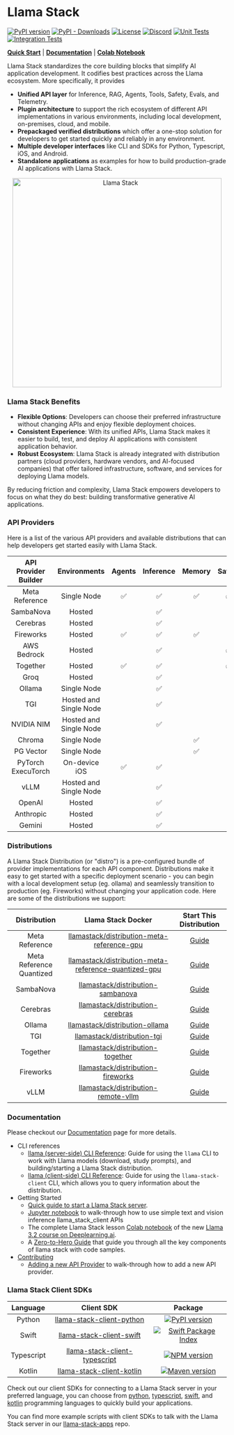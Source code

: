 # Llama Stack

[![PyPI version](https://img.shields.io/pypi/v/llama_stack.svg)](https://pypi.org/project/llama_stack/)
[![PyPI - Downloads](https://img.shields.io/pypi/dm/llama-stack)](https://pypi.org/project/llama-stack/)
[![License](https://img.shields.io/pypi/l/llama_stack.svg)](https://github.com/meta-llama/llama-stack/blob/main/LICENSE)
[![Discord](https://img.shields.io/discord/1257833999603335178)](https://discord.gg/llama-stack)
[![Unit Tests](https://github.com/meta-llama/llama-stack/actions/workflows/unit-tests.yml/badge.svg?branch=main)](https://github.com/meta-llama/llama-stack/actions/workflows/unit-tests.yml?query=branch%3Amain)
[![Integration Tests](https://github.com/meta-llama/llama-stack/actions/workflows/integration-tests.yml/badge.svg?branch=main)](https://github.com/meta-llama/llama-stack/actions/workflows/integration-tests.yml?query=branch%3Amain)

[**Quick Start**](https://llama-stack.readthedocs.io/en/latest/getting_started/index.html) | [**Documentation**](https://llama-stack.readthedocs.io/en/latest/index.html) | [**Colab Notebook**](./docs/getting_started.ipynb)

Llama Stack standardizes the core building blocks that simplify AI application development. It codifies best practices across the Llama ecosystem. More specifically, it provides

- **Unified API layer** for Inference, RAG, Agents, Tools, Safety, Evals, and Telemetry.
- **Plugin architecture** to support the rich ecosystem of different API implementations in various environments, including local development, on-premises, cloud, and mobile.
- **Prepackaged verified distributions** which offer a one-stop solution for developers to get started quickly and reliably in any environment.
- **Multiple developer interfaces** like CLI and SDKs for Python, Typescript, iOS, and Android.
- **Standalone applications** as examples for how to build production-grade AI applications with Llama Stack.

<div style="text-align: center;">
  <img
    src="https://github.com/user-attachments/assets/33d9576d-95ea-468d-95e2-8fa233205a50"
    width="480"
    title="Llama Stack"
    alt="Llama Stack"
  />
</div>

### Llama Stack Benefits
- **Flexible Options**: Developers can choose their preferred infrastructure without changing APIs and enjoy flexible deployment choices.
- **Consistent Experience**: With its unified APIs, Llama Stack makes it easier to build, test, and deploy AI applications with consistent application behavior.
- **Robust Ecosystem**: Llama Stack is already integrated with distribution partners (cloud providers, hardware vendors, and AI-focused companies) that offer tailored infrastructure, software, and services for deploying Llama models.

By reducing friction and complexity, Llama Stack empowers developers to focus on what they do best: building transformative generative AI applications.

### API Providers
Here is a list of the various API providers and available distributions that can help developers get started easily with Llama Stack.

| **API Provider Builder** |    **Environments**    | **Agents** | **Inference** | **Memory** | **Safety** | **Telemetry** |
|:------------------------:|:----------------------:|:----------:|:-------------:|:----------:|:----------:|:-------------:|
|      Meta Reference      |      Single Node       |     ✅      |       ✅       |     ✅      |     ✅      |       ✅       |
|        SambaNova         |         Hosted         |            |       ✅       |            |            |               |
|         Cerebras         |         Hosted         |            |       ✅       |            |            |               |
|        Fireworks         |         Hosted         |     ✅      |       ✅       |     ✅      |            |               |
|       AWS Bedrock        |         Hosted         |            |       ✅       |            |     ✅      |               |
|         Together         |         Hosted         |     ✅      |       ✅       |            |     ✅      |               |
|           Groq           |         Hosted         |            |       ✅       |            |            |               |
|          Ollama          |      Single Node       |            |       ✅       |            |            |               |
|           TGI            | Hosted and Single Node |            |       ✅       |            |            |               |
|        NVIDIA NIM        | Hosted and Single Node |            |       ✅       |            |            |               |
|          Chroma          |      Single Node       |            |               |     ✅      |            |               |
|        PG Vector         |      Single Node       |            |               |     ✅      |            |               |
|    PyTorch ExecuTorch    |     On-device iOS      |     ✅      |       ✅       |            |            |               |
|           vLLM           | Hosted and Single Node |            |       ✅       |            |            |               |
|          OpenAI          |         Hosted         |            |       ✅       |            |            |               |
|        Anthropic         |         Hosted         |            |       ✅       |            |            |               |
|          Gemini          |         Hosted         |            |       ✅       |            |            |               |


### Distributions

A Llama Stack Distribution (or "distro") is a pre-configured bundle of provider implementations for each API component. Distributions make it easy to get started with a specific deployment scenario - you can begin with a local development setup (eg. ollama) and seamlessly transition to production (eg. Fireworks) without changing your application code. Here are some of the distributions we support:

|               **Distribution**                |                                                                    **Llama Stack Docker**                                                                     |                                                 Start This Distribution                                                  |
|:---------------------------------------------:|:-------------------------------------------------------------------------------------------------------------------------------------------------------------:|:------------------------------------------------------------------------------------------------------------------------:|
|                Meta Reference                 |           [llamastack/distribution-meta-reference-gpu](https://hub.docker.com/repository/docker/llamastack/distribution-meta-reference-gpu/general)           |      [Guide](https://llama-stack.readthedocs.io/en/latest/distributions/self_hosted_distro/meta-reference-gpu.html)      |
|           Meta Reference Quantized            | [llamastack/distribution-meta-reference-quantized-gpu](https://hub.docker.com/repository/docker/llamastack/distribution-meta-reference-quantized-gpu/general) | [Guide](https://llama-stack.readthedocs.io/en/latest/distributions/self_hosted_distro/meta-reference-quantized-gpu.html) |
|                   SambaNova                   |                     [llamastack/distribution-sambanova](https://hub.docker.com/repository/docker/llamastack/distribution-sambanova/general)                     |   [Guide](https://llama-stack.readthedocs.io/en/latest/distributions/self_hosted_distro/sambanova.html)   |
|                   Cerebras                    |                     [llamastack/distribution-cerebras](https://hub.docker.com/repository/docker/llamastack/distribution-cerebras/general)                     |   [Guide](https://llama-stack.readthedocs.io/en/latest/distributions/self_hosted_distro/cerebras.html)   |
|                    Ollama                     |                       [llamastack/distribution-ollama](https://hub.docker.com/repository/docker/llamastack/distribution-ollama/general)                       |            [Guide](https://llama-stack.readthedocs.io/en/latest/distributions/self_hosted_distro/ollama.html)            |
|                      TGI                      |                          [llamastack/distribution-tgi](https://hub.docker.com/repository/docker/llamastack/distribution-tgi/general)                          |             [Guide](https://llama-stack.readthedocs.io/en/latest/distributions/self_hosted_distro/tgi.html)              |
|                   Together                    |                     [llamastack/distribution-together](https://hub.docker.com/repository/docker/llamastack/distribution-together/general)                     |           [Guide](https://llama-stack.readthedocs.io/en/latest/distributions/self_hosted_distro/together.html)           |
|                   Fireworks                   |                    [llamastack/distribution-fireworks](https://hub.docker.com/repository/docker/llamastack/distribution-fireworks/general)                    |          [Guide](https://llama-stack.readthedocs.io/en/latest/distributions/self_hosted_distro/fireworks.html)           |
| vLLM |                  [llamastack/distribution-remote-vllm](https://hub.docker.com/repository/docker/llamastack/distribution-remote-vllm/general)                  |         [Guide](https://llama-stack.readthedocs.io/en/latest/distributions/self_hosted_distro/remote-vllm.html)          |


### Documentation

Please checkout our [Documentation](https://llama-stack.readthedocs.io/en/latest/index.html) page for more details.

* CLI references
    * [llama (server-side) CLI Reference](https://llama-stack.readthedocs.io/en/latest/references/llama_cli_reference/index.html): Guide for using the `llama` CLI to work with Llama models (download, study prompts), and building/starting a Llama Stack distribution.
    * [llama (client-side) CLI Reference](https://llama-stack.readthedocs.io/en/latest/references/llama_stack_client_cli_reference.html): Guide for using the `llama-stack-client` CLI, which allows you to query information about the distribution.
* Getting Started
    * [Quick guide to start a Llama Stack server](https://llama-stack.readthedocs.io/en/latest/getting_started/index.html).
    * [Jupyter notebook](./docs/getting_started.ipynb) to walk-through how to use simple text and vision inference llama_stack_client APIs
    * The complete Llama Stack lesson [Colab notebook](https://colab.research.google.com/drive/1dtVmxotBsI4cGZQNsJRYPrLiDeT0Wnwt) of the new [Llama 3.2 course on Deeplearning.ai](https://learn.deeplearning.ai/courses/introducing-multimodal-llama-3-2/lesson/8/llama-stack).
    * A [Zero-to-Hero Guide](https://github.com/meta-llama/llama-stack/tree/main/docs/zero_to_hero_guide) that guide you through all the key components of llama stack with code samples.
* [Contributing](CONTRIBUTING.md)
    * [Adding a new API Provider](https://llama-stack.readthedocs.io/en/latest/contributing/new_api_provider.html) to walk-through how to add a new API provider.

### Llama Stack Client SDKs

|  **Language** |  **Client SDK** | **Package** |
| :----: | :----: | :----: |
| Python |  [llama-stack-client-python](https://github.com/meta-llama/llama-stack-client-python) | [![PyPI version](https://img.shields.io/pypi/v/llama_stack_client.svg)](https://pypi.org/project/llama_stack_client/)
| Swift  | [llama-stack-client-swift](https://github.com/meta-llama/llama-stack-client-swift) | [![Swift Package Index](https://img.shields.io/endpoint?url=https%3A%2F%2Fswiftpackageindex.com%2Fapi%2Fpackages%2Fmeta-llama%2Fllama-stack-client-swift%2Fbadge%3Ftype%3Dswift-versions)](https://swiftpackageindex.com/meta-llama/llama-stack-client-swift)
| Typescript   | [llama-stack-client-typescript](https://github.com/meta-llama/llama-stack-client-typescript) | [![NPM version](https://img.shields.io/npm/v/llama-stack-client.svg)](https://npmjs.org/package/llama-stack-client)
| Kotlin | [llama-stack-client-kotlin](https://github.com/meta-llama/llama-stack-client-kotlin) | [![Maven version](https://img.shields.io/maven-central/v/com.llama.llamastack/llama-stack-client-kotlin)](https://central.sonatype.com/artifact/com.llama.llamastack/llama-stack-client-kotlin)

Check out our client SDKs for connecting to a Llama Stack server in your preferred language, you can choose from [python](https://github.com/meta-llama/llama-stack-client-python), [typescript](https://github.com/meta-llama/llama-stack-client-typescript), [swift](https://github.com/meta-llama/llama-stack-client-swift), and [kotlin](https://github.com/meta-llama/llama-stack-client-kotlin) programming languages to quickly build your applications.

You can find more example scripts with client SDKs to talk with the Llama Stack server in our [llama-stack-apps](https://github.com/meta-llama/llama-stack-apps/tree/main/examples) repo.
